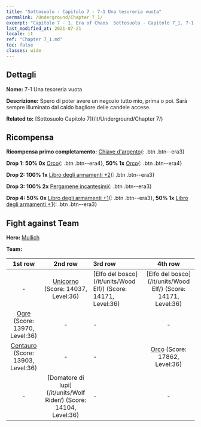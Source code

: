 ```yaml
---
title: "Sottosuolo - Capitolo 7 - 7-1 Una tesoreria vuota"
permalink: /Underground/Chapter 7_1/
excerpt: "Capitolo 7 - 1. Era of Chaos  Sottosuolo - Capitolo 7_1. 7-1 Una tesoreria vuota"
last_modified_at: 2021-07-21
locale: it
ref: "Chapter 7_1.md"
toc: false
classes: wide
---
```


## Dettagli

 **Nome:** 7-1 Una tesoreria vuota

 **Descrizione:** Spero di poter avere un negozio tutto mio, prima o poi. Sarà sempre illuminato dal caldo bagliore delle candele accese.

 **Related to:** [Sottosuolo Capitolo 7](/it/Underground/Chapter 7/)

## Ricompensa

 **Ricompensa primo completamento:** [Chiave d'argento](/ItemsIT/con_693/){: .btn .btn--era3}

 **Drop 1:** **50% 0x** [Orco](/ItemsIT/unt_219/){: .btn .btn--era4}, **50% 1x** [Orco](/ItemsIT/unt_219/){: .btn .btn--era4}

 **Drop 2:** **100% 1x** [Libro degli armamenti +2](/ItemsIT/mat_32/){: .btn .btn--era3}

 **Drop 3:** **100% 2x** [Pergamene incantesimi](/ItemsIT/con_694/){: .btn .btn--era3}

 **Drop 4:** **50% 0x** [Libro degli armamenti +1](/ItemsIT/mat_25/){: .btn .btn--era3}, **50% 1x** [Libro degli armamenti +1](/ItemsIT/mat_25/){: .btn .btn--era3}


## Fight against Team
 **Hero:** [Mullich](/it/heroes/Mullich/)

 **Team:**


  | 1st row | 2nd row | 3rd row | 4th row |
  |:----:|:----:|:----|:----:|
  | - | [Unicorno](/it/units/Unicorn/) (Score: 14037, Level:36)  | [Elfo del bosco](/it/units/Wood Elf/) (Score: 14171, Level:36)  | [Elfo del bosco](/it/units/Wood Elf/) (Score: 14171, Level:36)  |
  | [Ogre](/it/units/Ogre/) (Score: 13970, Level:36)  | - | - | - |
  | [Centauro](/it/units/Centaur/) (Score: 13903, Level:36)  | - | - | [Orco](/it/units/Orc/) (Score: 17862, Level:36)  |
  | - | [Domatore di lupi](/it/units/Wolf Rider/) (Score: 14104, Level:36)  | - | - |


